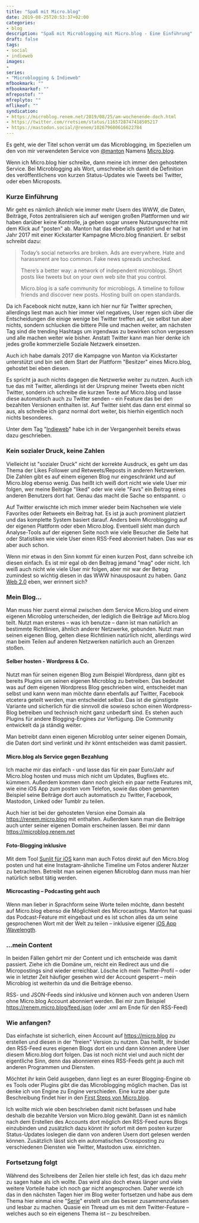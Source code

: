 ```yaml
---
title: "Spaß mit Micro.blog"
date: 2019-08-25T20:53:37+02:00
categories:
- blog
description: "Spaß mit Microblogging mit Micro.blog - Eine Einführung"
draft: false
tags:
- social
- indieweb
images:
-
series:
- "Microblogging & Indieweb"
mfbookmark: ""
mfbookmarkof: ""
mfrepostof: ""
mfreplyto: ""
mflikeof: ""
syndication:
- https://microblog.renem.net/2019/08/25/am-wochenende-doch.html
- https://twitter.com/rretsiem/status/1165728747418505217
- https://mastodon.social/@renem/102679600616622784
---
```


Es geht, wie der Titel schon verrät um das Microblogging, im Speziellen um den von mir verwendeten Service von [@manton](https://micro.blog/manton) Namens [Micro.blog](https://micro.blog).

Wenn ich Micro.blog hier schreibe, dann meine ich immer den gehosteten Service. Bei Microblogging als Wort, umschreibe ich damit die Definition des veröffentlichens von kurzen Status-Updates wie Tweets bei Twitter, oder eben Microposts.

### Kurze Einführung

Mir geht es nämlich ähnlich wie immer mehr Usern des WWW, die Daten, Beiträge, Fotos zentralisieren sich auf wenigen großen Plattformen und wir haben darüber keine Kontrolle, ja geben sogar unsere Nutzungsrechte mit dem Klick auf "posten" ab. Manton hat das ebenfalls gestört und er hat im Jahr 2017 mit einer Kickstarter Kampagne Micro.blog finanziert. Er selbst schreibt dazu:

> Today’s social networks are broken. Ads are everywhere. Hate and harassment are too common. Fake news spreads unchecked.
>
> There’s a better way: a network of independent microblogs. Short posts like tweets but on your own web site that you control.
>
> Micro.blog is a safe community for microblogs. A timeline to follow friends and discover new posts. Hosting built on open standards.

Da ich Facebook nicht nutze, kann ich hier nur für Twitter sprechen, allerdings liest man auch hier immer viel negatives, User regen sich über die Entscheidungen die einige wenige bei Twitter treffen auf, sie selbst tun aber nichts, sondern schlucken die bittere Pille und machen weiter, am nächsten Tag sind die trending Hashtags um irgendwas zu bewirken schon vergessen und alle machen weiter wie bisher. Anstatt Twitter kann man hier denke ich jedes große kommerzielle Soziale Netzwerk einsetzen.

Auch ich habe damals 2017 die Kampagne von Manton via Kickstarter unterstützt und bin seit dem Start der Plattform "Besitzer" eines Micro.blog, gehostet bei eben diesen.

Es spricht ja auch nichts dagegen die Netzwerke weiter zu nutzen. Auch ich tue das mit Twitter, allerdings ist der Ursprung meiner Tweets eben nicht Twitter, sondern ich schreibe die kurzen Texte auf Micro.blog und lasse diese automatisch auch zu Twitter senden – ein Feature das bei den bezahlten Versionen enthalten ist. Auf Twitter sieht das dann erst einmal so aus, als schreibe ich ganz normal dort weiter, bis hierhin eigentlich noch nichts besonderes.

Unter dem Tag "[Indieweb](/tags/indieweb/)" habe ich in der Vergangenheit bereits etwas dazu geschrieben.

### Kein sozialer Druck, keine Zahlen

Vielleicht ist "sozialer Druck" nicht der korrekte Ausdruck, es geht um das Thema der Likes Follower und Retweets/Reposts in anderen Netzwerken. Die Zahlen gibt es auf einem eigenen Blog nur eingeschränkt und auf Micro.blog ebenso wenig. Das heißt ich weiß dort nicht wie viele User mir folgen, wer meine Beiträge "liked" oder wie viele "Favs" ein Beitrag eines anderen Benutzers dort hat. Genau das macht die Sache so entspannt. :relaxed:

Auf Twitter erwischte ich mich immer wieder beim Nachsehen wie viele Favorites oder Retweets ein Beitrag hat. Es ist ja auch prominent platziert und das komplette System basiert darauf. Anders beim Microblogging auf der eigenen Plattform oder eben Micro.blog. Eventuell sieht man durch Analyse-Tools auf der eigenen Seite noch wie viele Besucher die Seite hat oder Statistiken wie viele User einen RSS-Feed abonniert haben. Das war es aber auch schon.

Wenn mir etwas in den Sinn kommt für einen kurzen Post, dann schreibe ich diesen einfach. Es ist mir egal ob den Beitrag jemand "mag" oder nicht. Ich weiß auch nicht wie viele User mir folgen, aber mir war der Betrag zumindest so wichtig diesen in das WWW hinausposaunt zu haben. Ganz [Web 2.0](https://de.wikipedia.org/wiki/Web_2.0) eben, wer erinnert sich?

### Mein Blog…

Man muss hier zuerst einmal zwischen dem Service Micro.blog und einem eigenen Microblog unterscheiden, der lediglich die Beiträge auf Micro.blog teilt. Nutzt man ersteres – was ich benutze – dann ist man natürlich an bestimmte Richtlinien, ähnlich anderer Netzwerke, gebunden. Nutzt man seinen eigenen Blog, gelten diese Richtlinien natürlich nicht, allerdings wird man beim Teilen auf anderen Netzwerken natürlich auch an Grenzen stoßen.

#### Selber hosten - Wordpress & Co.

Nutzt man für seinen eigenen Blog zum Beispiel Wordpress, dann gibt es bereits Plugins um seinen eigenen Microblog zu betreiben. Das bedeutet was auf dem eigenen Wordpress Blog geschrieben wird, entscheidet man selbst und kann wenn man möchte dann ebenfalls auf Twitter, Facebook etcetera geteilt werden, man entscheidet selbst. Das ist die günstigste Variante und sicherlich für die sinnvoll die sowieso schon einen Wordpress-Blog betreiben und technisch nicht ganz unbedarft sind. Es stehen auch Plugins für andere Blogging-Engines zur Verfügung. Die Community entwickelt da ja ständig weiter.

Man betreibt dann einen eigenen Microblog unter seiner eigenen Domain, die Daten dort sind verlinkt und ihr könnt entscheiden was damit passiert.

#### Micro.blog als Service gegen Bezahlung

Ich mache mir das einfach - und lasse das für ein paar Euro/Jahr auf Micro.blog hosten und muss mich nicht um Updates, Bugfixes etc. kümmern. Außerdem kommen dann noch gleich ein paar nette Features mit, wie eine iOS App zum posten vom Telefon, sowie das oben genannten Beispiel seine Beiträge dort auch automatisch zu Twitter, Facebook, Mastodon, Linked oder Tumblr zu teilen.

Auch hier ist bei der gehosteten Version eine Domain ala https://renem.micro.blog mit enthalten. Außerdem kann man die Beiträge auch unter seiner eigenen Domain erscheinen lassen. Bei mir dann https://microblog.renem.net

#### Foto-Blogging inklusive

Mit dem Tool [Sunlit für iOS](https://itunes.apple.com/us/app/sunlit/id1334727769?ls=1&mt=8) kann man auch Fotos direkt auf den Micro.blog posten und hat eine Instagram-ähnliche Timeline um Fotos anderer Nutzer zu betrachten. Betreibt man seinen eigenen Microblog dann muss man hier natürlich selbst tätig werden.

#### Microcasting – Podcasting geht auch

Wenn man lieber in Sprachform seine Worte teilen möchte, dann besteht auf Micro.blog ebenso die Möglichkeit des Microcastings. Manton hat quasi das Podcast-Feature mit eingebaut und es ist schon alles da um seine gesprochenen Wort mit der Welt zu teilen – inklusive eigener [iOS App Wavelength](https://apps.apple.com/us/app/wavelength-for-micro-blog/id1365158696).

### …mein Content

In beiden Fällen gehört mir der Content und ich entscheide was damit passiert. Ziehe ich die Domäne um, reicht ein Redirect aus und die Micropostings sind wieder erreichbar. Lösche ich mein Twitter-Profil – oder wie in letzter Zeit häufiger gesehen wird der Account gesperrt – mein Microblog ist weiterhin da und die Beiträge ebenso.

RSS- und JSON-Feeds sind inklusive und können auch von anderen Usern ohne Micro.blog Account abonniert werden. Bei mir zum Beispiel https://renem.micro.blog/feed.json (oder .xml am Ende für den RSS-Feed)

### Wie anfangen?

Das einfachste ist sicherlich, einen Account auf https://micro.blog zu erstellen und diesen in der "freien" Version zu nutzen. Das heißt, ihr bindet den RSS-Feed eures eigenen Blogs dort ein und dann können andere User diesem Micro.blog dort folgen. Das ist noch nicht viel und auch nicht der eigentliche Sinn, denn das abonnieren eines RSS-Feeds geht ja auch mit anderen Programmen und Diensten.

Möchtet ihr kein Geld ausgeben, dann liegt es an eurer Blogging-Engine ob es Tools oder Plugins gibt die das Microblogging möglich machen. Das ist denke ich von Engine zu Engine verschieden. Eine kurze aber gute Beschreibung findet hier in den [First Steps von Micro.blog](https://help.micro.blog/2017/getting-started/).

Ich wollte mich wie oben beschrieben damit nicht befassen und habe deshalb die bezahlte Version von Micro.blog gewählt. Dann ist es nämlich nach dem Erstellen des Accounts dort möglich den RSS-Feed eures Blogs einzubinden und zusätzlich dazu könnt ihr sofort mit dem posten kurzer Status-Updates loslegen die dann von anderen Usern dort gelesen werden können. Zusätzlich lässt sich ein automatisches Crossposting zu verschiedenen Diensten wie Twitter, Mastodon usw. einrichten.

### Fortsetzung folgt

Während des Schreibens der Zeilen hier stelle ich fest, das ich dazu mehr zu sagen habe als ich wollte. Das wird also doch etwas länger und viele weitere Vorteile habe ich noch gar nicht angesprochen. Daher werde ich das in den nächsten Tagen hier im Blog weiter fortsetzen und habe aus dem Thema hier einmal eine "[Serie](/series/microblogging-indieweb/)" erstellt um das besser zusammenzufassen und lesbar zu machen. Quasie ein Thread um es mit dem Twitter-Feature – welches auch so ein eigenens Thema ist – zu beschreiben.


